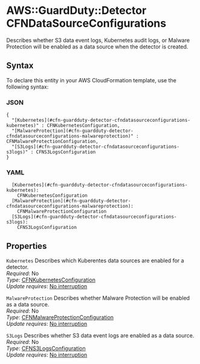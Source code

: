# AWS::GuardDuty::Detector CFNDataSourceConfigurations<a name="aws-properties-guardduty-detector-cfndatasourceconfigurations"></a>

Describes whether S3 data event logs, Kubernetes audit logs, or Malware Protection will be enabled as a data source when the detector is created\.

## Syntax<a name="aws-properties-guardduty-detector-cfndatasourceconfigurations-syntax"></a>

To declare this entity in your AWS CloudFormation template, use the following syntax:

### JSON<a name="aws-properties-guardduty-detector-cfndatasourceconfigurations-syntax.json"></a>

```
{
  "[Kubernetes](#cfn-guardduty-detector-cfndatasourceconfigurations-kubernetes)" : CFNKubernetesConfiguration,
  "[MalwareProtection](#cfn-guardduty-detector-cfndatasourceconfigurations-malwareprotection)" : CFNMalwareProtectionConfiguration,
  "[S3Logs](#cfn-guardduty-detector-cfndatasourceconfigurations-s3logs)" : CFNS3LogsConfiguration
}
```

### YAML<a name="aws-properties-guardduty-detector-cfndatasourceconfigurations-syntax.yaml"></a>

```
  [Kubernetes](#cfn-guardduty-detector-cfndatasourceconfigurations-kubernetes):
    CFNKubernetesConfiguration
  [MalwareProtection](#cfn-guardduty-detector-cfndatasourceconfigurations-malwareprotection):
    CFNMalwareProtectionConfiguration
  [S3Logs](#cfn-guardduty-detector-cfndatasourceconfigurations-s3logs):
    CFNS3LogsConfiguration
```

## Properties<a name="aws-properties-guardduty-detector-cfndatasourceconfigurations-properties"></a>

`Kubernetes` <a name="cfn-guardduty-detector-cfndatasourceconfigurations-kubernetes"></a>
Describes which Kuberentes data sources are enabled for a detector\.  
_Required_: No  
_Type_: [CFNKubernetesConfiguration](aws-properties-guardduty-detector-cfnkubernetesconfiguration.md)  
_Update requires_: [No interruption](https://docs.aws.amazon.com/AWSCloudFormation/latest/UserGuide/using-cfn-updating-stacks-update-behaviors.html#update-no-interrupt)

`MalwareProtection` <a name="cfn-guardduty-detector-cfndatasourceconfigurations-malwareprotection"></a>
Describes whether Malware Protection will be enabled as a data source\.  
_Required_: No  
_Type_: [CFNMalwareProtectionConfiguration](aws-properties-guardduty-detector-cfnmalwareprotectionconfiguration.md)  
_Update requires_: [No interruption](https://docs.aws.amazon.com/AWSCloudFormation/latest/UserGuide/using-cfn-updating-stacks-update-behaviors.html#update-no-interrupt)

`S3Logs` <a name="cfn-guardduty-detector-cfndatasourceconfigurations-s3logs"></a>
Describes whether S3 data event logs are enabled as a data source\.  
_Required_: No  
_Type_: [CFNS3LogsConfiguration](aws-properties-guardduty-detector-cfns3logsconfiguration.md)  
_Update requires_: [No interruption](https://docs.aws.amazon.com/AWSCloudFormation/latest/UserGuide/using-cfn-updating-stacks-update-behaviors.html#update-no-interrupt)
